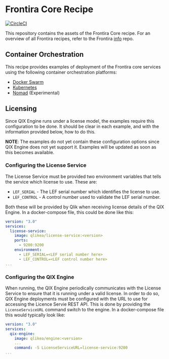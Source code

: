 # Frontira Core Recipe

[![CircleCI](https://circleci.com/gh/qlik-ea/core.svg?style=shield&circle-token=2750d5c49c0348549db4f4518aa2e85da2822452)](https://circleci.com/gh/qlik-ea/core)

This repository contains the assets of the Frontira Core recipe. For an overview of all Frontira recipes, refer to the Frontira [info](https://github.com/qlik-ea/info) repo.

## Container Orchestration

This recipe provides examples of deployment of the Frontira core services using the following container orchestration platforms:

- [Docker Swarm](./docker-swarm/)
- [Kubernetes](./kubernetes/)
- [Nomad](./nomad/) (Experimental)

## Licensing

Since QIX Engine runs under a license model, the examples require this configuration to be done. It should be clear in each example, and with the information provided below, how to do this.

**NOTE**: The examples do not yet contain these configuration options since QIX Engine does not yet support it. Examples will be updated as soon as this becomes available.

### Configuring the License Service

The License Service must be provided two environment variables that tells the service which license to use. These are:

- `LEF_SERIAL` - The LEF serial number which identifies the license to use.
- `LEF_CONTROL` - A control number used to validate the LEF serial number.

Both these will be provided by Qlik when receiving license details of the QIX Engine. In a docker-compose file, this could be done like this:

```yml
version: "3.0"
services:
  license-service:
    image: qlikea/license-service:<version>
    ports:
      - 9200:9200
    environment:
      - LEF_SERIAL=<LEF serial number here>
      - LEF_CONTROL=<LEF control number here>
...      
```

### Configuring the QIX Engine

When running, the QIX Engine periodically communicates with the License Service to ensure that it is running under a valid license. In order to do so, QIX Engine deployments must be configured with the URL to use for accessing the Licence Servie REST API. This is done by providing the `LicenseServiceURL` command switch to the engine. In a docker-compose file this would typically look like:

```yml
version: "3.0"
services:
  qix-engine:
    image: qlikea/engine:<version>
    ...
    command: -S LicenseServiceURL=license-service:9200
...
```


